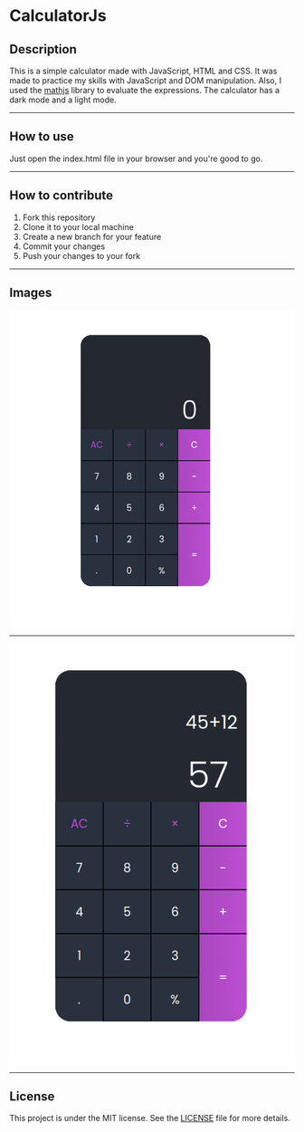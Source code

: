 # CalculatorJs

## Description

This is a simple calculator made with JavaScript, HTML and CSS. It was made to practice my skills with JavaScript and DOM manipulation.  Also, I used the [mathjs](https://mathjs.org/) library to evaluate the expressions. The calculator has a dark mode and a light mode. 


---
## How to use

Just open the index.html file in your browser and you're good to go.

---
## How to contribute

1. Fork this repository
2. Clone it to your local machine
3. Create a new branch for your feature
4. Commit your changes
5. Push your changes to your fork    


---
## Images 

![Calculator](preview_1.png)

---

![Calculator](preview_2.png)


---

## License

This project is under the MIT license. See the [LICENSE](LICENSE.md) file for more details.
    


